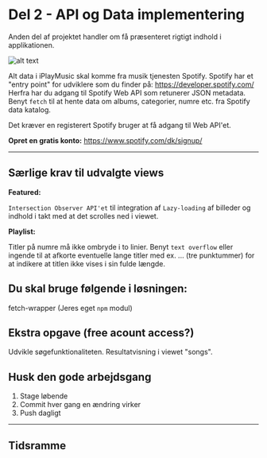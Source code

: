 # Del 2 - API og Data implementering

Anden del af projektet handler om få præsenteret rigtigt indhold i applikationen.

![alt text](https://github.com/rts-cmk-wuhf02/iplaymusic-TroelsAgergaard/blob/master/SpotifyAPI.png "Spotify API")

Alt data i iPlayMusic skal komme fra musik tjenesten Spotify. Spotify har et "entry point" for udviklere som du finder på: https://developer.spotify.com/ Herfra har du adgang til Spotify Web API som retunerer JSON metadata. Benyt ```fetch``` til at hente data om albums, categorier, numre etc. fra Spotify data katalog.

Det kræver en registerert Spotify bruger at få adgang til Web API'et.

**Opret en gratis konto:** https://www.spotify.com/dk/signup/

---

## Særlige krav til udvalgte views

**Featured:**

```Intersection Observer API'et``` til integration af ```Lazy-loading``` af billeder og indhold i takt med at det scrolles ned i viewet.

**Playlist:**

Titler på numre må ikke ombryde i to linier. Benyt ```text overflow``` eller ingende til at afkorte eventuelle lange titler med ex. ... (tre punktummer) for at indikere at titlen ikke vises i sin fulde længde.

## Du skal bruge følgende i løsningen:

fetch-wrapper (Jeres eget ```npm``` modul)

## Ekstra opgave (free acount access?)

Udvikle søgefunktionaliteten. Resultatvisning i viewet "songs".

## Husk den gode arbejdsgang
1. Stage løbende
2. Commit hver gang en ændring virker
3. Push dagligt

---

## Tidsramme

